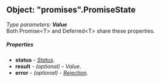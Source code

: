 ﻿## Object: "promises".PromiseState  
_Type parameters:_ _**Value**_  
Both Promise&lt;T&gt; and Deferred&lt;T&gt; share these properties.

##### Properties
 - **status** - [_Status_](../promises/Status.md).
 - **result** - _(optional)_ - _Value_.
 - **error** - _(optional)_ - [_Rejection_](../promises/Rejection.md).
